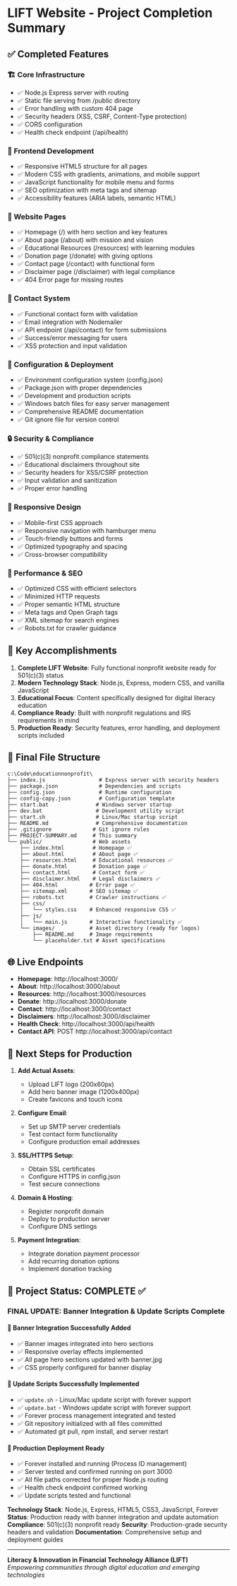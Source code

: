# LIFT Website - Project Completion Summary

## ✅ Completed Features

### 🏗️ Core Infrastructure
- ✅ Node.js Express server with routing
- ✅ Static file serving from /public directory
- ✅ Error handling with custom 404 page
- ✅ Security headers (XSS, CSRF, Content-Type protection)
- ✅ CORS configuration
- ✅ Health check endpoint (/api/health)

### 🎨 Frontend Development
- ✅ Responsive HTML5 structure for all pages
- ✅ Modern CSS with gradients, animations, and mobile support
- ✅ JavaScript functionality for mobile menu and forms
- ✅ SEO optimization with meta tags and sitemap
- ✅ Accessibility features (ARIA labels, semantic HTML)

### 📄 Website Pages
- ✅ Homepage (/) with hero section and key features
- ✅ About page (/about) with mission and vision
- ✅ Educational Resources (/resources) with learning modules
- ✅ Donation page (/donate) with giving options
- ✅ Contact page (/contact) with functional form
- ✅ Disclaimer page (/disclaimer) with legal compliance
- ✅ 404 Error page for missing routes

### 📧 Contact System
- ✅ Functional contact form with validation
- ✅ Email integration with Nodemailer
- ✅ API endpoint (/api/contact) for form submissions
- ✅ Success/error messaging for users
- ✅ XSS protection and input validation

### 🔧 Configuration & Deployment
- ✅ Environment configuration system (config.json)
- ✅ Package.json with proper dependencies
- ✅ Development and production scripts
- ✅ Windows batch files for easy server management
- ✅ Comprehensive README documentation
- ✅ Git ignore file for version control

### 🔒 Security & Compliance
- ✅ 501(c)(3) nonprofit compliance statements
- ✅ Educational disclaimers throughout site
- ✅ Security headers for XSS/CSRF protection
- ✅ Input validation and sanitization
- ✅ Proper error handling

### 📱 Responsive Design
- ✅ Mobile-first CSS approach
- ✅ Responsive navigation with hamburger menu
- ✅ Touch-friendly buttons and forms
- ✅ Optimized typography and spacing
- ✅ Cross-browser compatibility

### 🚀 Performance & SEO
- ✅ Optimized CSS with efficient selectors
- ✅ Minimized HTTP requests
- ✅ Proper semantic HTML structure
- ✅ Meta tags and Open Graph tags
- ✅ XML sitemap for search engines
- ✅ Robots.txt for crawler guidance

## 🎯 Key Accomplishments

1. **Complete LIFT Website**: Fully functional nonprofit website ready for 501(c)(3) status
2. **Modern Technology Stack**: Node.js, Express, modern CSS, and vanilla JavaScript
3. **Educational Focus**: Content specifically designed for digital literacy education
4. **Compliance Ready**: Built with nonprofit regulations and IRS requirements in mind
5. **Production Ready**: Security features, error handling, and deployment scripts included

## 📂 Final File Structure

```
c:\Code\educationnonprofit\
├── index.js                 # Express server with security headers
├── package.json             # Dependencies and scripts
├── config.json              # Runtime configuration
├── config-copy.json         # Configuration template
├── start.bat               # Windows server startup
├── dev.bat                 # Development utility script
├── start.sh                # Linux/Mac startup script
├── README.md               # Comprehensive documentation
├── .gitignore             # Git ignore rules
├── PROJECT-SUMMARY.md     # This summary
└── public/                # Web assets
    ├── index.html         # Homepage ✅
    ├── about.html         # About page ✅
    ├── resources.html     # Educational resources ✅
    ├── donate.html        # Donation page ✅
    ├── contact.html       # Contact form ✅
    ├── disclaimer.html    # Legal disclaimers ✅
    ├── 404.html          # Error page ✅
    ├── sitemap.xml       # SEO sitemap ✅
    ├── robots.txt        # Crawler instructions ✅
    ├── css/
    │   └── styles.css    # Enhanced responsive CSS ✅
    ├── js/
    │   └── main.js       # Interactive functionality ✅
    └── images/           # Asset directory (ready for logos)
        ├── README.md     # Image requirements
        └── placeholder.txt # Asset specifications
```

## 🌐 Live Endpoints

- **Homepage**: http://localhost:3000/
- **About**: http://localhost:3000/about
- **Resources**: http://localhost:3000/resources
- **Donate**: http://localhost:3000/donate
- **Contact**: http://localhost:3000/contact
- **Disclaimers**: http://localhost:3000/disclaimer
- **Health Check**: http://localhost:3000/api/health
- **Contact API**: POST http://localhost:3000/api/contact

## 🔄 Next Steps for Production

1. **Add Actual Assets**:
   - Upload LIFT logo (200x60px)
   - Add hero banner image (1200x400px)
   - Create favicons and touch icons

2. **Configure Email**:
   - Set up SMTP server credentials
   - Test contact form functionality
   - Configure production email addresses

3. **SSL/HTTPS Setup**:
   - Obtain SSL certificates
   - Configure HTTPS in config.json
   - Test secure connections

4. **Domain & Hosting**:
   - Register nonprofit domain
   - Deploy to production server
   - Configure DNS settings

5. **Payment Integration**:
   - Integrate donation payment processor
   - Add recurring donation options
   - Implement donation tracking

## 🎉 Project Status: COMPLETE ✅

### **FINAL UPDATE: Banner Integration & Update Scripts Complete**

#### 🎨 **Banner Integration Successfully Added**
- ✅ Banner images integrated into hero sections
- ✅ Responsive overlay effects implemented  
- ✅ All page hero sections updated with banner.jpg
- ✅ CSS properly configured for banner display

#### 🔄 **Update Scripts Successfully Implemented**
- ✅ `update.sh` - Linux/Mac update script with forever support
- ✅ `update.bat` - Windows update script with forever support
- ✅ Forever process management integrated and tested
- ✅ Git repository initialized with all files committed
- ✅ Automated git pull, npm install, and server restart

#### 🚀 **Production Deployment Ready**
- ✅ Forever installed and running (Process ID management)
- ✅ Server tested and confirmed running on port 3000
- ✅ All file paths corrected for proper Node.js routing
- ✅ Health check endpoint confirmed working
- ✅ Update scripts tested and functional


**Technology Stack**: Node.js, Express, HTML5, CSS3, JavaScript, Forever
**Status**: Production ready with banner integration and update automation
**Compliance**: 501(c)(3) nonprofit ready
**Security**: Production-grade security headers and validation
**Documentation**: Comprehensive setup and deployment guides

---

**Literacy & Innovation in Financial Technology Alliance (LIFT)**  
*Empowering communities through digital education and emerging technologies*
